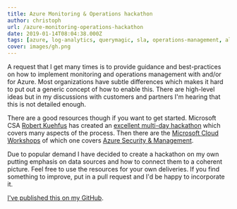 ```yaml
---
title: Azure Monitoring & Operations hackathon
author: christoph
url: /azure-monitoring-operations-hackathon
date: 2019-01-14T08:04:38.000Z
tags: [azure, log-analytics, querymagic, sla, operations-management, alerts]
cover: images/gh.png
---
```


A request that I get many times is to provide guidance and best-practices on how to implement monitoring and operations management with and/or for Azure. Most organizations have subtle differences which makes it hard to put out a generic concept of how to enable this. There are high-level ideas but in my discussions with customers and partners I'm hearing that this is not detailed enough.

There are a good resources though if you want to get started. Microsoft CSA [Robert Kuehfus](https://github.com/rkuehfus) has created an [excellent multi-day hackathon](https://github.com/rkuehfus/AzureMonitoringHackathon) which covers many aspects of the process. Then there are the [Microsoft Cloud Workshops](https://github.com/Microsoft/MCW) of which one covers [Azure Security & Management](https://github.com/Microsoft/MCW-Azure-Security-and-Management).

Due to popular demand I have decided to create a hackathon on my own putting emphasis on data sources and how to connect them to a coherent picture. Feel free to use the resources for your own deliveries. If you find something to improve, put in a pull request and I'd be happy to incorporate it.

[I've published this on my GitHub](https://github.com/peterschen/blog/tree/master/azure/samples/monitoring-hackathon).
